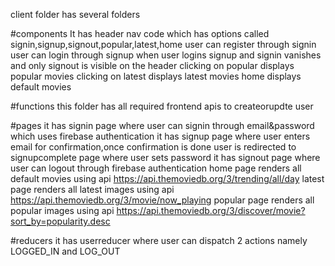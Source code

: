 client folder has several folders

#components
It has header nav code which has options called signin,signup,signout,popular,latest,home
user can register through signin 
user can login through signup
when user logins signup and signin vanishes and only signout is visible on the header
clicking on popular displays popular movies
clicking on latest displays latest movies
home displays default movies

#functions
this folder has all required frontend apis to createorupdte user

#pages
it has signin page where user can signin through email&password which uses firebase authentication
it has signup page where user enters email for confirmation,once confirmation is done user is redirected to signupcomplete page where user sets password
it has signout page where user can logout through firebase authentication
home page renders all default movies using api https://api.themoviedb.org/3/trending/all/day
latest page renders all latest images using api https://api.themoviedb.org/3/movie/now_playing
popular page renders all popular images using api https://api.themoviedb.org/3/discover/movie?sort_by=popularity.desc

#reducers
it has userreducer where user can dispatch 2 actions namely LOGGED_IN and LOG_OUT


